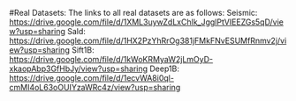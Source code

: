 #Real Datasets: 
The links to all real datasets are as follows:
Seismic: https://drive.google.com/file/d/1XML3uywZdLxChlk_JgglPtVIEEZGs5qD/view?usp=sharing
Sald: https://drive.google.com/file/d/1HX2PzYhRrOg381jFMkFNvESUMfRnmv2j/view?usp=sharing
Sift1B: https://drive.google.com/file/d/1kWoKRMyaW2jLmOyD-xkaopAbp3GfHbJy/view?usp=sharing
Deep1B: https://drive.google.com/file/d/1ecvWA8i0ql-cmMI4oL63oOUIYzaWRc4z/view?usp=sharing
